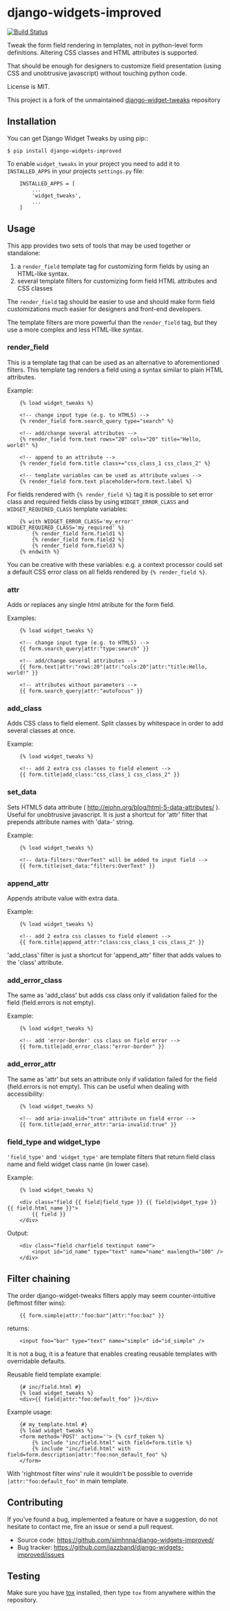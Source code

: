 # django-widgets-improved

[![Build Status](https://travis-ci.org/simhnna/django-widgets-improved.svg?branch=master)](https://travis-ci.org/simhnna/django-widgets-improved)

Tweak the form field rendering in templates, not in python-level
form definitions. Altering CSS classes and HTML attributes is supported.

That should be enough for designers to customize field presentation (using
CSS and unobtrusive javascript) without touching python code.

License is MIT.


This project is a fork of the unmaintained [django-widget-tweaks](https://github.com/jazzband/django-widget-tweaks) repository

## Installation

You can get Django Widget Tweaks by using pip::

    $ pip install django-widgets-improved

To enable `widget_tweaks` in your project you need to add it to `INSTALLED_APPS` in your projects 
`settings.py` file:

```
    INSTALLED_APPS = [
        ...
        'widget_tweaks',
        ...
    ]
```

## Usage

This app provides two sets of tools that may be used together or standalone:

1. a `render_field` template tag for customizing form fields by using an
   HTML-like syntax.
2. several template filters for customizing form field HTML attributes and CSS
   classes

The `render_field` tag should be easier to use and should make form field
customizations much easier for designers and front-end developers.

The template filters are more powerful than the `render_field` tag, but they
use a more complex and less HTML-like syntax.

### render_field

This is a template tag that can be used as an alternative to aforementioned
filters.  This template tag renders a field using a syntax similar to plain
HTML attributes.

Example:
```
    {% load widget_tweaks %}

    <!-- change input type (e.g. to HTML5) -->
    {% render_field form.search_query type="search" %}

    <!-- add/change several attributes -->
    {% render_field form.text rows="20" cols="20" title="Hello, world!" %}

    <!-- append to an attribute -->
    {% render_field form.title class+="css_class_1 css_class_2" %}

    <!-- template variables can be used as attribute values -->
    {% render_field form.text placeholder=form.text.label %}
```
For fields rendered with `{% render_field %}` tag it is possible
to set error class and required fields class by using
`WIDGET_ERROR_CLASS` and  `WIDGET_REQUIRED_CLASS` template variables:
```
    {% with WIDGET_ERROR_CLASS='my_error' WIDGET_REQUIRED_CLASS='my_required' %}
        {% render_field form.field1 %}
        {% render_field form.field2 %}
        {% render_field form.field3 %}
    {% endwith %}
```
You can be creative with these variables: e.g. a context processor could
set a default CSS error class on all fields rendered by
`{% render_field %}`.


### attr
Adds or replaces any single html atribute for the form field.

Examples:
```
    {% load widget_tweaks %}

    <!-- change input type (e.g. to HTML5) -->
    {{ form.search_query|attr:"type:search" }}

    <!-- add/change several attributes -->
    {{ form.text|attr:"rows:20"|attr:"cols:20"|attr:"title:Hello, world!" }}

    <!-- attributes without parameters -->
    {{ form.search_query|attr:"autofocus" }}
```

### add_class

Adds CSS class to field element. Split classes by whitespace in order to add
several classes at once.

Example:
```
    {% load widget_tweaks %}

    <!-- add 2 extra css classes to field element -->
    {{ form.title|add_class:"css_class_1 css_class_2" }}
```

### set_data

Sets HTML5 data attribute ( http://ejohn.org/blog/html-5-data-attributes/ ).
Useful for unobtrusive javascript. It is just a shortcut for 'attr' filter
that prepends attribute names with 'data-' string.

Example:
```
    {% load widget_tweaks %}

    <!-- data-filters:"OverText" will be added to input field -->
    {{ form.title|set_data:"filters:OverText" }}
```

### append_attr

Appends atribute value with extra data.

Example:
```
    {% load widget_tweaks %}

    <!-- add 2 extra css classes to field element -->
    {{ form.title|append_attr:"class:css_class_1 css_class_2" }}
```
'add_class' filter is just a shortcut for 'append_attr' filter that
adds values to the 'class' attribute.

### add_error_class

The same as 'add_class' but adds css class only if validation failed for
the field (field.errors is not empty).

Example:
```
    {% load widget_tweaks %}

    <!-- add 'error-border' css class on field error -->
    {{ form.title|add_error_class:"error-border" }}
```

### add_error_attr

The same as 'attr' but sets an attribute only if validation failed for
the field (field.errors is not empty). This can be useful when dealing
with accessibility:
```
    {% load widget_tweaks %}

    <!-- add aria-invalid="true" attribute on field error -->
    {{ form.title|add_error_attr:"aria-invalid:true" }}
```

### field_type and widget_type

`'field_type'` and `'widget_type'` are template filters that return
field class name and field widget class name (in lower case).

Example:
```
    {% load widget_tweaks %}

    <div class="field {{ field|field_type }} {{ field|widget_type }} {{ field.html_name }}">
        {{ field }}
    </div>
```
Output:
```
    <div class="field charfield textinput name">
        <input id="id_name" type="text" name="name" maxlength="100" />
    </div>
```
## Filter chaining

The order django-widget-tweaks filters apply may seem counter-intuitive
(leftmost filter wins):
```
    {{ form.simple|attr:"foo:bar"|attr:"foo:baz" }}
```
returns:
```
    <input foo="bar" type="text" name="simple" id="id_simple" />
```
It is not a bug, it is a feature that enables creating reusable templates
with overridable defaults.

Reusable field template example:
```
    {# inc/field.html #}
    {% load widget_tweaks %}
    <div>{{ field|attr:"foo:default_foo" }}</div>
```
Example usage:
```
    {# my_template.html #}
    {% load widget_tweaks %}
    <form method='POST' action=''> {% csrf_token %}
        {% include "inc/field.html" with field=form.title %}
        {% include "inc/field.html" with field=form.description|attr:"foo:non_default_foo" %}
    </form>
```
With 'rightmost filter wins' rule it wouldn't be possible to override
`|attr:"foo:default_foo"` in main template.

## Contributing

If you've found a bug, implemented a feature or have a suggestion,
do not hesitate to contact me, fire an issue or send a pull request.

* Source code: https://github.com/simhnna/django-widgets-improved/
* Bug tracker: https://github.com/jazzband/django-widgets-improved/issues

## Testing

Make sure you have [tox](http://tox.testrun.org/) installed, then type `tox`
from anywhere within the repository.

